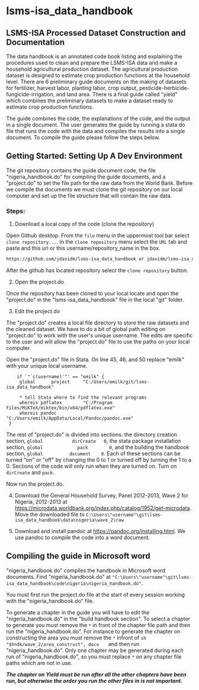# lsms-isa_data_handbook
## LSMS-ISA Processed Dataset Construction and Documentation

The data handbook is an annotated code book listing and explaining the procedures used to clean and prepare the LSMS-ISA data and make a household agricultural production dataset. The agricultural production dataset is designed to estimate crop production functions at the household level. There are 6 preliminary guide documents on the making of datasets for fertilizer, harvest labor, planting labor, crop output, pesticide-herbicide-fungicide-irrigation, and land area. There is a final guide called "yield" which combines the preliminary datasets to make a dataset ready to estimate crop production functions.

The guide combines the code, the explanations of the code, and the output in a single document. The user generates the guide by running a stata do file that runs the code with the data and compiles the results into a single document. To compile the guide please follow the steps below.

##  Getting Started: Setting Up A Dev Environment

The git repository contains the guide document code, the file "nigeria_handbook.do" for compiling the guide documents, and a "project.do" to set the file path for the raw data from the World Bank. Before we compile the documents we must clone the git repository on our local computer and set up the file structure that will contain the raw data.

### Steps:

1. Download a local copy of the code (clone the repository)
   
  Open Github desktop. From the `file` menu in the uppermost tool bar select `clone repository...`. In the `clone repository` menu select the `URL` tab and paste and this url or this username/repository_name in the box.
  
   ```sh 
  https://github.com/jdavidm/lsms-isa_data_handbook or jdavidm/lsms-isa_data_handbook
   ```
   After the github has located repository select the `clone repository` button.
   
 2. Open the project.do
 
  Once the repository has been cloned to your local locate and open the "project.do" in the "lsms-isa_data_handbook" file in the local "git" folder.
   
 3. Edit the project.do
 
   The "project.do" creates a local file directory to store the raw datasets and the cleaned dataset. We have to do a bit of global path editing on "project.do" to work with the user's unique username. The edits are specific to the user and will allow the "project.do" file to use the paths on your local computer.
   
   Open the "project.do" file in Stata. On line 45, 46, and 50 replace "emilk" with your unique local username.
   
   ```
       if `"`c(username)'"' == "emilk" {	
        global 		project  	"C:/Users/emilk/git/lsms-isa_data_handbook"	
		
		* tell Stata where to find the relevant programs
		whereis pdflatex 		"C:/Program Files/MiKTeX/miktex/bin/x64/pdflatex.exe"
		whereis pandoc 			"C:/Users/emilk/AppData/Local/Pandoc/pandoc.exe"
    }
   ```
   The rest of "project.do" is divided into sections: the directory creation section, `global 			dirCreate	0`,
the stata package installation section, `global 			pack 		0`, and the building the handbook section, `global			document	0`. Each of these sections can be turned "on" or "off" by changing the 0 to 1 or turned off by turning the 1 to a 0. Sections of the code will only run when they are turned on. Turn on `dirCreate` and `pack`.
 
  Now run the project.do.
 
 4. Download the General Household Survey, Panel 2012-2013, Wave 2 for Nigeria, 2012-2013 at https://microdata.worldbank.org/index.php/catalog/1952/get-microdata. Move the downloaded file to `C:\Users\"username"\git\lsms-isa_data_handbook\data\nigeria\wave_2\raw`
 
 5. Download and install pandoc at https://pandoc.org/installing.html. We use pandoc to compile the code into a word document.

## Compiling the guide in Microsoft word

   "nigeria_handbook.do" compiles the handbook in Microsoft word documents. Find "nigeria_handbook.do" at `"C:\Users\"username"\git\lsms-isa_data_handbook\code\nigeria\nigeria_handbook.do"`.
   
   You must first run the project.do file at the start of every session working with the "nigeria_handbook.do" file. 
   
   To generate a chapter in the guide you will have to edit the "nigeria_handbook.do" in the "build handbook section". To select a chapter to generate you must remove the `*` in front of the chapter file path and then run the "nigeria_handbook.do". For instance to generate the chapter on constructing the area you must remove the `*` infront of   ```sh "$hndk/wave_2/area_construct", docx   ``` and then run "nigeria_handbook.do". Only one chapter may be generated during each run of "nigeria_handbook.do", so you must replace `*` on any chapter file paths which are not in use. 
   
  ***The chapter on Yield must be run after all the other chapters have been run, but otherwise the order you run the other files in is not important.***
